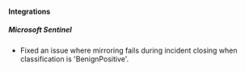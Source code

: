 
#### Integrations

##### Microsoft Sentinel

- Fixed an issue where mirroring fails during incident closing when classification is 'BenignPositive'.
